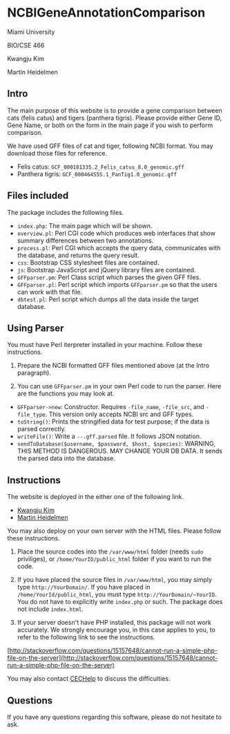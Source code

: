 # NCBIGeneAnnotationComparison

Miami University

BIO/CSE 466

Kwangju Kim

Martin Heidelmen

## Intro

The main purpose of this website is to provide a gene comparison between cats (felis catus) and tigers (panthera tigris). Please provide either Gene ID, Gene Name, or both on the form in the main page if you wish to perform comparison.

We have used GFF files of cat and tiger, following NCBI format. You may download those files for reference.

* Felis catus: `GCF_000181335.2_Felis_catus_8.0_genomic.gff`
* Panthera tigris: `GCF_000464555.1_PanTig1.0_genomic.gff`

## Files included

The package includes the following files.

* `index.php`: The main page which will be shown.
* `overview.pl`: Perl CGI code which produces web interfaces that show summary differences between two annotations.
* `process.pl`: Perl CGI which accepts the query data, communicates with the database, and returns the query result.
* `css`: Bootstrap CSS stylesheet files are contained.
* `js`: Bootstrap JavaScript and jQuery library files are contained.
* `GFFparser.pm`: Perl Class script which parses the given GFF files.
* `GFFparser.pl`: Perl script which imports `GFFparser.pm` so that the users can work with that file.
* `dbtest.pl`: Perl script which dumps all the data inside the target database.

## Using Parser

You must have Perl iterpreter installed in your machine. Follow these instructions.

1. Prepare the NCBI formatted GFF files mentioned above (at the Intro paragraph).

2. You can use `GFFparser.pm` in your own Perl code to run the parser. Here are the functions you may look at.

* `GFFparser->new`: Constructor. Requires `-file_name`, `-file_src`, and `-file_type`. This version only accepts NCBI src and GFF types.
* `toString()`: Prints the stringified data for test purpose; if the data is parsed correctly.
* `writeFile()`: Write a `--.gff.parsed` file. It follows JSON notation.
* `sendToDatabase($username, $password, $host, $species)`: WARNING, THIS METHOD IS DANGEROUS. MAY CHANGE YOUR DB DATA. It sends the parsed data into the database.

## Instructions

The website is deployed in the either one of the following link.

* [Kwangju Kim](http://bio466-f15.csi.miamioh.edu/~kimk3)
* [Martin Heidelmen](http://bio466-f15.csi.miamioh.edu/~heidelmr)

You may also deploy on your own server with the HTML files. Please follow these instructions.

1. Place the source codes into the `/var/www/html` folder (needs `sudo` priviliges), or `/home/YourID/public_html` folder if you want to run the code.

2. If you have placed the source files in `/var/www/html`, you may simply type `http://YourDomain/`. If you have placed in `/home/YourId/public_html`, you must type `http://YourDomain/~YourID`. You do not have to explicitly write `index.php` or such. The package does not include `index.html`.

3. If your server doesn't have PHP installed, this package will not work accurately. We strongly encourage you, in this case applies to you, to refer to the following link to see the instructions.

[http://stackoverflow.com/questions/15157648/cannot-run-a-simple-php-file-on-the-server](http://stackoverflow.com/questions/15157648/cannot-run-a-simple-php-file-on-the-server)

You may also contact [CECHelp](mailto:cechelp@miamioh.edu) to discuss the difficulties.

## Questions

If you have any questions regarding this software, please do not hesitate to ask.
